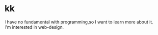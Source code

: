 # kk
I have no fundamental with programming,so I want to learn more about it.
I'm interested in web-design.
